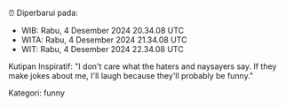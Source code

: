 ⏰ Diperbarui pada:
- WIB: Rabu, 4 Desember 2024 20.34.08 UTC
- WITA: Rabu, 4 Desember 2024 21.34.08 UTC
- WIT: Rabu, 4 Desember 2024 22.34.08 UTC

Kutipan Inspiratif:
"I don't care what the haters and naysayers say. If they make jokes about me, I'll laugh because they'll probably be funny."


Kategori: funny

